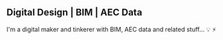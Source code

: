 ## Digital Design | BIM | AEC Data

I'm a digital maker and tinkerer with BIM, AEC data and related stuff... :bulb: ⚡
